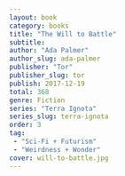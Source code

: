 ```yaml
---
layout: book
category: books
title: "The Will to Battle"
subtitle: 
author: "Ada Palmer"
author_slug: ada-palmer
publisher: "Tor"
publisher_slug: tor
publish: 2017-12-19
total: 368
genre: Fiction
series: "Terra Ignota"
series_slug: terra-ignota
order: 3
tag: 
 - "Sci-Fi + Futurism"
 - "Weirdness + Wonder"
cover: will-to-battle.jpg
---
```



